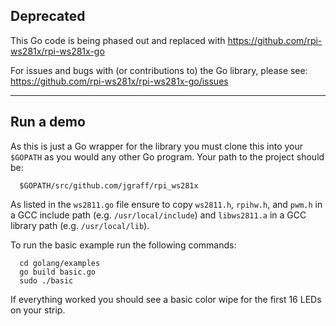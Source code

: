 ## Deprecated

This Go code is being phased out and replaced with https://github.com/rpi-ws281x/rpi-ws281x-go

For issues and bugs with (or contributions to) the Go library, please see: https://github.com/rpi-ws281x/rpi-ws281x-go/issues

----



## Run a demo

As this is just a Go wrapper for the library you must clone this into your `$GOPATH` as you would any other Go program. 
Your path to the project should be:
```
  $GOPATH/src/github.com/jgraff/rpi_ws281x
```


As listed in the `ws2811.go` file ensure to copy `ws2811.h`, `rpihw.h`, and `pwm.h` in a GCC include path (e.g. `/usr/local/include`) and
`libws2811.a` in a GCC library path (e.g. `/usr/local/lib`).

To run the basic example run the following commands:
```
  cd golang/examples
  go build basic.go
  sudo ./basic
```

If everything worked you should see a basic color wipe for the first 16 LEDs on your strip.
